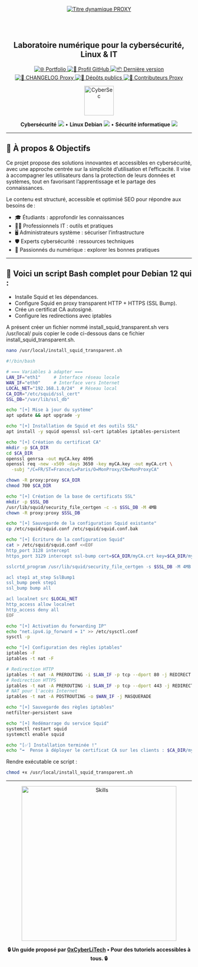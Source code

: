 <div align="center">

  <br></br>
  
  <a href="https://github.com/0xCyberLiTech">
    <img src="https://readme-typing-svg.herokuapp.com?font=JetBrains+Mono&size=50&duration=6000&pause=1000000000&color=FF0048&center=true&vCenter=true&width=1100&lines=%3EPROXY_" alt="Titre dynamique PROXY" />
  </a>
  
  <br></br>

  <h2>Laboratoire numérique pour la cybersécurité, Linux & IT</h2>

  <p align="center">
    <a href="https://0xcyberlitech.github.io/">
      <img src="https://img.shields.io/badge/Portfolio-0xCyberLiTech-181717?logo=github&style=flat-square" alt="🌐 Portfolio" />
    </a>
    <a href="https://github.com/0xCyberLiTech">
      <img src="https://img.shields.io/badge/Profil-GitHub-181717?logo=github&style=flat-square" alt="🔗 Profil GitHub" />
    </a>
    <a href="https://github.com/0xCyberLiTech/Proxy/releases/latest">
      <img src="https://img.shields.io/github/v/release/0xCyberLiTech/Proxy?label=version&style=flat-square&color=blue" alt="📦 Dernière version" />
    </a>
    <a href="https://github.com/0xCyberLiTech/Proxy/blob/main/CHANGELOG.md">
      <img src="https://img.shields.io/badge/📄%20Changelog-Proxy-blue?style=flat-square" alt="📄 CHANGELOG Proxy" />
    </a>
    <a href="https://github.com/0xCyberLiTech?tab=repositories">
      <img src="https://img.shields.io/badge/Dépôts-publics-blue?style=flat-square" alt="📂 Dépôts publics" />
    </a>
    <a href="https://github.com/0xCyberLiTech/Proxy/graphs/contributors">
      <img src="https://img.shields.io/badge/👥%20Contributeurs-cliquez%20ici-007ec6?style=flat-square" alt="👥 Contributeurs Proxy" />
    </a>
  </p>

</div>

<!--
Optimisation SEO : mots-clés cybersécurité, Linux, administration système, sécurité informatique, tutoriels, guides, expertise, formation, supervision, Docker, OpenVAS, firewall, proxy, DNS, SSH, Debian, IT, réseau, cryptographie, open source, ressources techniques, étudiants, professionnels, passionnés.
-->

<div align="center">
  <img src="https://img.icons8.com/fluency/96/000000/cyber-security.png" alt="CyberSec" width="80"/>
</div>

<div align="center">
  <p>
    <strong>Cybersécurité</strong> <img src="https://img.icons8.com/color/24/000000/lock--v1.png"/> • <strong>Linux Debian</strong> <img src="https://img.icons8.com/color/24/000000/linux.png"/> • <strong>Sécurité informatique</strong> <img src="https://img.icons8.com/color/24/000000/shield-security.png"/>
  </p>
</div>

---

## 🚀 À propos & Objectifs

Ce projet propose des solutions innovantes et accessibles en cybersécurité, avec une approche centrée sur la simplicité d’utilisation et l’efficacité. Il vise à accompagner les utilisateurs dans la protection de leurs données et systèmes, tout en favorisant l’apprentissage et le partage des connaissances.

Le contenu est structuré, accessible et optimisé SEO pour répondre aux besoins de :
- 🎓 Étudiants : approfondir les connaissances
- 👨‍💻 Professionnels IT : outils et pratiques
- 🖥️ Administrateurs système : sécuriser l’infrastructure
- 🛡️ Experts cybersécurité : ressources techniques
- 🚀 Passionnés du numérique : explorer les bonnes pratiques

---

## 🔐 Voici un script Bash complet pour Debian 12 qui :

- Installe Squid et les dépendances.
- Configure Squid en proxy transparent HTTP + HTTPS (SSL Bump).
- Crée un certificat CA autosigné.
- Configure les redirections avec iptables

A présent créer un fichier nommé install_squid_transparent.sh vers /usr/local/ puis copier le code ci-dessous dans ce fichier install_squid_transparent.sh.

```bash
nano /usr/local/install_squid_transparent.sh
```

```bash
#!/bin/bash

# === Variables à adapter ===
LAN_IF="eth1"     # Interface réseau locale
WAN_IF="eth0"     # Interface vers Internet
LOCAL_NET="192.168.1.0/24"  # Réseau local
CA_DIR="/etc/squid/ssl_cert"
SSL_DB="/var/lib/ssl_db"

echo "[+] Mise à jour du système"
apt update && apt upgrade -y

echo "[+] Installation de Squid et des outils SSL"
apt install -y squid openssl ssl-cert iptables iptables-persistent

echo "[+] Création du certificat CA"
mkdir -p $CA_DIR
cd $CA_DIR
openssl genrsa -out myCA.key 4096
openssl req -new -x509 -days 3650 -key myCA.key -out myCA.crt \
  -subj "/C=FR/ST=France/L=Paris/O=MonProxy/CN=MonProxyCA"

chown -R proxy:proxy $CA_DIR
chmod 700 $CA_DIR

echo "[+] Création de la base de certificats SSL"
mkdir -p $SSL_DB
/usr/lib/squid/security_file_certgen -c -s $SSL_DB -M 4MB
chown -R proxy:proxy $SSL_DB

echo "[+] Sauvegarde de la configuration Squid existante"
cp /etc/squid/squid.conf /etc/squid/squid.conf.bak

echo "[+] Écriture de la configuration Squid"
cat > /etc/squid/squid.conf <<EOF
http_port 3128 intercept
https_port 3129 intercept ssl-bump cert=$CA_DIR/myCA.crt key=$CA_DIR/myCA.key generate-host-certificates=on dynamic_cert_mem_cache_size=4MB

sslcrtd_program /usr/lib/squid/security_file_certgen -s $SSL_DB -M 4MB

acl step1 at_step SslBump1
ssl_bump peek step1
ssl_bump bump all

acl localnet src $LOCAL_NET
http_access allow localnet
http_access deny all
EOF

echo "[+] Activation du forwarding IP"
echo "net.ipv4.ip_forward = 1" >> /etc/sysctl.conf
sysctl -p

echo "[+] Configuration des règles iptables"
iptables -F
iptables -t nat -F

# Redirection HTTP
iptables -t nat -A PREROUTING -i $LAN_IF -p tcp --dport 80 -j REDIRECT --to-port 3128
# Redirection HTTPS
iptables -t nat -A PREROUTING -i $LAN_IF -p tcp --dport 443 -j REDIRECT --to-port 3129
# NAT pour l'accès Internet
iptables -t nat -A POSTROUTING -o $WAN_IF -j MASQUERADE

echo "[+] Sauvegarde des règles iptables"
netfilter-persistent save

echo "[+] Redémarrage du service Squid"
systemctl restart squid
systemctl enable squid

echo "[✅] Installation terminée !"
echo "➡️  Pense à déployer le certificat CA sur les clients : $CA_DIR/myCA.crt"
```

Rendre exécutable ce script :

```bash
chmod +x /usr/local/install_squid_transparent.sh
```

---

<p align="center">
  <a href="https://github.com/0xCyberLiTech" target="_blank" rel="noopener">
    <img src="https://skillicons.dev/icons?i=linux,debian,bash,docker,nginx,git,vim,python,markdown" alt="Skills" width="420">
  </a>
</p>

<p align="center">
  <b>🔒 Un guide proposé par <a href="https://github.com/0xCyberLiTech">0xCyberLiTech</a> • Pour des tutoriels accessibles à tous. 🔒</b>
</p>
